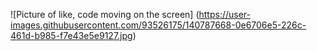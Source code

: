 ![Picture of like, code moving on the screen] (https://user-images.githubusercontent.com/93526175/140787668-0e6706e5-226c-461d-b985-f7e43e5e9127.jpg)
